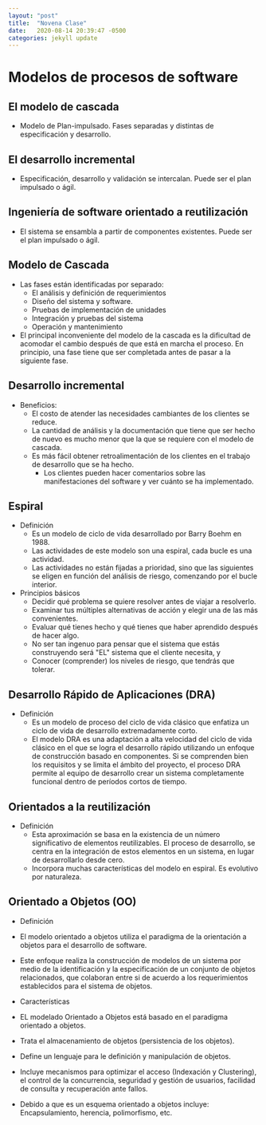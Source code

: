 ```yaml
---
layout: "post"
title:  "Novena Clase"
date:   2020-08-14 20:39:47 -0500
categories: jekyll update
---
```


# Modelos de procesos de software

## El modelo de cascada 
* Modelo de Plan-impulsado. Fases separadas y distintas de especificación y desarrollo. 
## El desarrollo incremental 
* Especificación, desarrollo y validación se intercalan. Puede ser el plan impulsado o ágil. 
## Ingeniería de software orientado a reutilización
* El sistema se ensambla a partir de componentes existentes. Puede ser el plan impulsado o ágil. 
## Modelo de Cascada
* Las fases están identificadas por separado: 
    * El análisis  y definición de requerimientos
    * Diseño del sistema y software.
    * Pruebas de implementación de unidades
    * Integración y pruebas del sistema 
    * Operación y mantenimiento 
* El principal inconveniente del modelo de la cascada es la dificultad de acomodar el cambio después de que está en marcha el proceso. En principio, una fase tiene que ser completada antes de pasar a la siguiente fase.
## Desarrollo incremental
* Beneficios: 
    * El costo de atender las necesidades cambiantes de los clientes se reduce. 
    * La cantidad de análisis y la documentación que tiene que ser hecho de nuevo es mucho menor que la que se requiere con el modelo de cascada. 
    * Es más fácil obtener retroalimentación de los clientes en el trabajo de desarrollo que se ha hecho.
        * Los clientes pueden hacer comentarios sobre las manifestaciones del software y ver cuánto se ha implementado. 
## Espiral
* Definición
    * Es un modelo de ciclo de vida desarrollado por Barry Boehm en 1988. 
    * Las actividades de este modelo son una espiral, cada bucle es una actividad. 
    * Las actividades no están fijadas a prioridad, sino que las siguientes se eligen en función del análisis de riesgo, comenzando por el bucle interior.
* Principios básicos 
    * Decidir qué problema se quiere resolver antes de viajar a resolverlo. 
    * Examinar tus múltiples alternativas de acción y elegir una de las más convenientes. 
    * Evaluar qué tienes hecho y qué tienes que haber aprendido después de hacer algo. 
    * No ser tan ingenuo para pensar que el sistema que estás construyendo será "EL" sistema que el cliente necesita, y 
    * Conocer (comprender) los niveles de riesgo, que tendrás que tolerar.  
## Desarrollo Rápido de Aplicaciones (DRA)
* Definición 
    * Es un modelo de proceso del ciclo de vida clásico que enfatiza un ciclo de vida de desarrollo extremadamente corto.   
    * El modelo DRA es una adaptación a alta velocidad del ciclo de vida clásico en el que se logra el desarrollo rápido utilizando un enfoque de construcción basado en componentes. Si se comprenden bien los requisitos y se limita el ámbito del proyecto, el proceso DRA permite al equipo de desarrollo crear un sistema completamente funcional dentro de períodos cortos de tiempo. 
## Orientados a la reutilización
* Definición
    * Esta aproximación se basa en la existencia de un número significativo de elementos reutilizables. El proceso de desarrollo, se centra en la integración de estos elementos en un sistema, en lugar de desarrollarlo desde cero.
    * Incorpora muchas características del modelo en espiral. Es evolutivo por naturaleza. 
## Orientado a Objetos (OO)
* Definición 
* El modelo orientado a objetos utiliza el paradigma de la orientación a objetos para el desarrollo de software.
* Este enfoque realiza la construcción de modelos de un sistema por medio de la identificación y la especificación de un conjunto de objetos relacionados, que colaboran entre si de acuerdo a los requerimientos establecidos para el sistema de objetos.

* Características
* EL modelado Orientado a Objetos está basado en el paradigma orientado a objetos. 
* Trata el almacenamiento de objetos (persistencia de los objetos). 
* Define un lenguaje para le definición y manipulación de objetos. 
* Incluye mecanismos para optimizar el acceso (Indexación y Clustering), el control de la concurrencia, seguridad y gestión de usuarios, facilidad de consulta y recuperación ante fallos. 
* Debido a que es un esquema orientado a objetos incluye: Encapsulamiento, herencia, polimorfismo, etc.



